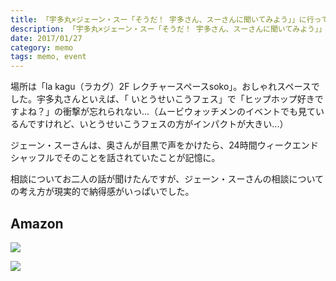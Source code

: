 ```yaml
---
title: 「宇多丸×ジェーン・スー「そうだ！ 宇多さん、スーさんに聞いてみよう」」に行ってきた
description: 「宇多丸×ジェーン・スー「そうだ！ 宇多さん、スーさんに聞いてみよう」」に行ってきた
date: 2017/01/27
category: memo
tags: memo, event
---
```


場所は「la kagu（ラカグ）2F レクチャースペースsoko」。おしゃれスペースでした。宇多丸さんといえば、「
いとうせいこうフェス」で「ヒップホップ好きですよね？」の衝撃が忘れられない...（ムービウォッチメンのイベントでも見ているんですけれど、いとうせいこうフェスの方がインパクトが大きい...）

ジェーン・スーさんは、奥さんが目黒で声をかけたら、24時間ウィークエンドシャッフルでそのことを話されていたことが記憶に。

相談についてお二人の話が聞けたんですが、ジェーン・スーさんの相談についての考え方が現実的で納得感がいっぱいでした。

## Amazon

[![](http://images-jp.amazon.com/images/P/4103505613.09.MAIN._SCLZZZZZZZ_.jpg)](https://www.amazon.co.jp/dp/4103505613/)

[![](http://images-jp.amazon.com/images/P/B01IVDAOSK.09.MAIN._SCLZZZZZZZ_.jpg)](https://www.amazon.co.jp/dp/B01IVDAOSK/)
